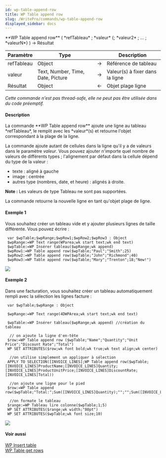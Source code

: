 ```yaml
---
id: wp-table-append-row
title: WP Table append row
slug: /WritePro/commands/wp-table-append-row
displayed_sidebar: docs
---
```


<!--REF #_command_.WP Table append row.Syntax-->**WP Table append row** ( *refTableau* ; *valeur* {; *valeur2* ; ... ; *valeurN*} )  -> Résultat<!-- END REF-->
<!--REF #_command_.WP Table append row.Params-->
| Paramètre | Type |  | Description |
| --- | --- | --- | --- |
| refTableau | Object | &#8594;  | Référence de tableau |
| valeur | Text, Number, Time, Date, Picture | &#8594;  | Valeur(s) à fixer dans la ligne |
| Résultat | Object | &#8592; | Objet plage ligne |

<!-- END REF-->

*Cette commande n'est pas thread-safe, elle ne peut pas être utilisée dans du code préemptif.*


#### Description 

<!--REF #_command_.WP Table append row.Summary-->La commande **WP Table append row** ajoute une ligne au tableau *refTableau*, le remplit avec les *valeur*(s) et retourne l'objet correspondant à la plage de la ligne.<!-- END REF-->

La commande ajoute autant de cellules dans la ligne qu'il y a de valeurs dans le paramètre *valeur*. Vous pouvez ajouter n'importe quel nombre de valeurs de différents types ; l'alignement par défaut dans la cellule dépend du type de la valeur :

* texte : aligné à gauche
* image : centrée
* autres type (nombres, date, et heure) : alignés à droite.

**Note :** Les valeurs de type Tableau ne sont pas supportées.

La commande retourne la nouvelle ligne en tant qu'objet plage de ligne. 

#### Exemple 1 

Vous souhaitez créer un tableau vide et y ajouter plusieurs lignes de taille différente. Vous pouvez écrire :

```4d
 var $wpTable;$wpRange;$wpRow1;$wpRow2;$wpRow3 : Object
 $wpRange:=WP Text range(WParea;wk start text;wk end text)
 $wpTable:=WP Insérer tableau($wpRange;wk append)
 $wpRow1:=WP Table append row($wpTable;"Paul";"Smith";25)
 $wpRow2:=WP Table append row($wpTable;"John";"Richmond";40)
 $wpRow3:=WP Table append row($wpTable;"Mary";"Trenton";18;"New!")
```

![](../../assets/en/WritePro/commands/pict3306976.en.png)

#### Exemple 2 

Dans une facturation, vous souhaitez créer un tableau automatiquement rempli avec la sélection les lignes facture :

```4d
 var $wpTable;$wpRange : Object
 
 $wpRange:=WP Text range(4DWPArea;wk start text;wk end text)
 
 $wpTable:=WP Insérer tableau($wpRange;wk append) //création du tableau
 
  // on ajoute la ligne d'en-tête
 $row:=WP Table append row ($wpTable;"Name";"Quantity";"Unit Price";"Discount Rate";"Total")
 WP SET ATTRIBUTES($row;wk font bold;wk true;wk text align;wk center)
 
  //on utilise simplement un appliquer à sélection
 APPLY TO SELECTION([INVOICE_LINES];WP Table append row($wpTable;[INVOICE_LINES]ProductName;[INVOICE_LINES]Quantity;[INVOICE_LINES]ProductUnitPrice;[INVOICE_LINES]DiscountRate;[INVOICE_LINES]Total))
 
  //on ajoute une ligne pour le pied
 $row:=WP Table append row($wpTable;"Total:";Sum([INVOICE_LINES]Quantity);"";"";Sum([INVOICE_LINES]Total))
 
  //on formate le tableau
 $range:=WP Tableau lire colonne($wpTable;1;5)
 WP SET ATTRIBUTES($range;wk width;"80pt")
 WP SET ATTRIBUTES($wpTable;wk font size;10)
```

![](../../assets/en/WritePro/commands/pict3369663.en.png)

#### Voir aussi 

[WP Insert table](wp-insert-table.md)  
[WP Table get rows](wp-table-get-rows.md)  
